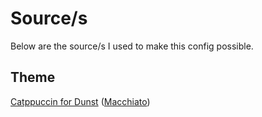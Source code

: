 # Source/s
Below are the source/s I used to make this config possible.

## Theme
[Catppuccin for Dunst](https://github.com/catppuccin/dunst) ([Macchiato](https://github.com/catppuccin/dunst/blob/main/themes/macchiato.conf))
